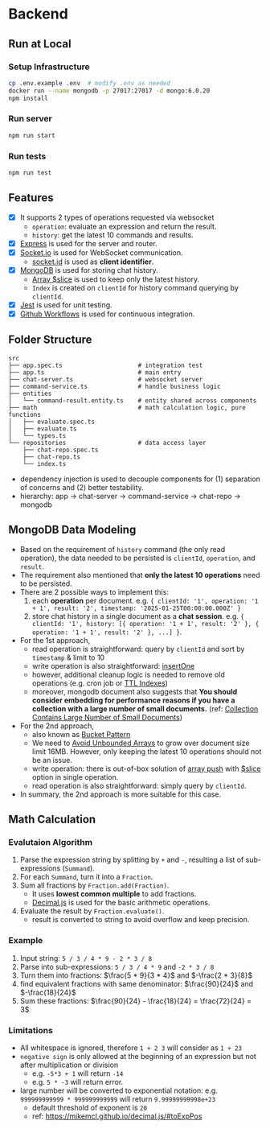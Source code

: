 # Backend
## Run at Local
### Setup Infrastructure
```bash
cp .env.example .env  # modify .env as needed
docker run --name mongodb -p 27017:27017 -d mongo:6.0.20
npm install
```

### Run server
```bash
npm run start
```

### Run tests
```bash
npm run test
```

## Features
- [x] It supports 2 types of operations requested via websocket
    - `operation`: evaluate an expression and return the result.
    - `history`: get the latest 10 commands and results.
- [x] [Express](https://expressjs.com/) is used for the server and router.
- [x] [Socket.io](https://socket.io/) is used for WebSocket communication.
    - [socket.id](https://socket.io/docs/v4/server-socket-instance/#socketid) is used as **client identifier**.
- [x] [MongoDB](https://www.mongodb.com/) is used for storing chat history.
    - [Array $slice](https://www.mongodb.com/docs/manual/reference/operator/update/slice/) is used to keep only the latest history.
    - `Index` is created on `clientId` for history command querying by `clientId`.
- [x] [Jest](https://jestjs.io/) is used for unit testing.
- [x] [Github Workflows](../.github/workflows/ci.yaml) is used for continuous integration.

## Folder Structure
```
src
├── app.spec.ts                     # integration test
├── app.ts                          # main entry
├── chat-server.ts                  # websocket server
├── command-service.ts              # handle business logic
├── entities
│   └── command-result.entity.ts    # entity shared across components
├── math                            # math calculation logic, pure functions
│   ├── evaluate.spec.ts
│   ├── evaluate.ts
│   └── types.ts
└── repositories                    # data access layer
    ├── chat-repo.spec.ts
    ├── chat-repo.ts
    └── index.ts
```
- dependency injection is used to decouple components for (1) separation of concerns and (2) better testability.
- hierarchy: app -> chat-server -> command-service -> chat-repo -> mongodb

## MongoDB Data Modeling
- Based on the requirement of `history` command (the only read operation), the data needed to be persisted is `clientId`, `operation`, and `result`.
- The requirement also mentioned that **only the latest 10 operations** need to be persisted.
- There are 2 possible ways to implement this:
    1. each **operation** per document. e.g. `{ clientId: '1', operation: '1 + 1', result: '2', timestamp: '2025-01-25T00:00:00.000Z' }`
    2. store chat history in a single document as a **chat session**. e.g. `{ clientId: '1', history: [{ operation: '1 + 1', result: '2' }, { operation: '1 + 1', result: '2' }, ...] }`.
- For the 1st approach, 
    - read operation is straightforward: query by `clientId` and sort by `timestamp` & limit to 10
    - write operation is also straightforward: [insertOne](https://www.mongodb.com/docs/manual/reference/method/db.collection.insertOne/)
    - however, additional cleanup logic is needed to remove old operations (e.g. cron job or [TTL Indexes](https://www.mongodb.com/docs/manual/core/index-ttl/))
    - moreover, mongodb document also suggests that **You should consider embedding for performance reasons if you have a collection with a large number of small documents.** (ref: [Collection Contains Large Number of Small Documents](https://www.mongodb.com/docs/manual/core/data-model-operations/#collection-contains-large-number-of-small-documents))
- For the 2nd approach,
    - also known as [Bucket Pattern](https://www.mongodb.com/docs/manual/data-modeling/design-patterns/group-data/bucket-pattern/)
    - We need to [Avoid Unbounded Arrays](https://www.mongodb.com/docs/manual/data-modeling/design-antipatterns/unbounded-arrays/) to grow over document size limit 16MB. However, only keeping the latest 10 operations should not be an issue.
    - write operation: there is out-of-box solution of [array push](https://www.mongodb.com/docs/manual/reference/operator/update/push/#mongodb-update-up.-push) with [$slice](https://www.mongodb.com/docs/manual/reference/operator/update/slice/) option in single operation.
    - read operation is also straightforward: simply query by `clientId`.
- In summary, the 2nd approach is more suitable for this case.

## Math Calculation
### Evalutaion Algorithm
1. Parse the expression string by splitting by `+` and `-`, resulting a list of sub-expressions (`Summand`).
2. For each `Summand`, turn it into a `Fraction`.
3. Sum all fractions by `Fraction.add(Fraction)`.
    - It uses **lowest common multiple** to add fractions.
    - [Decimal.js](https://mikemcl.github.io/decimal.js/) is used for the basic arithmetic operations.
4. Evaluate the result by `Fraction.evaluate()`.
    - result is converted to string to avoid overflow and keep precision.

### Example
1. Input string: `5 / 3 / 4 * 9 - 2 * 3 / 8`
2. Parse into sub-expressions: `5 / 3 / 4 * 9` and `-2 * 3 / 8`
3. Turn them into fractions: $\frac{5 * 9}{3 * 4}$ and $-\frac{2 * 3}{8}$
4. find equivalent fractions with same denominator: $\frac{90}{24}$ and $-\frac{18}{24}$
5. Sum these fractions: $\frac{90}{24} - \frac{18}{24} = \frac{72}{24} = 3$

### Limitations
- All whitespace is ignored, therefore `1 + 2 3` will consider as `1 + 23`
- `negative sign` is only allowed at the beginning of an expression but not after multiplication or division
    - e.g. `-5*3 + 1` will return `-14`
    - e.g. `5 * -3` will return error.
- large number will be converted to exponential notation: e.g. `999999999999 * 999999999999` will return `9.99999999998e+23`
    - default threshold of exponent is `20`
    - ref: https://mikemcl.github.io/decimal.js/#toExpPos